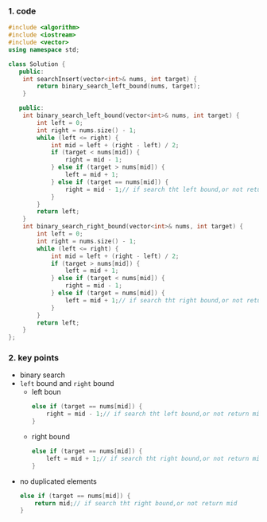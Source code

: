 ### 1. code
```c++
#include <algorithm>
#include <iostream>
#include <vector>
using namespace std;

class Solution {
   public:
    int searchInsert(vector<int>& nums, int target) {
        return binary_search_left_bound(nums, target);
    }

   public:
    int binary_search_left_bound(vector<int>& nums, int target) {
        int left = 0;
        int right = nums.size() - 1;
        while (left <= right) {
            int mid = left + (right - left) / 2;
            if (target < nums[mid]) {
                right = mid - 1;
            } else if (target > nums[mid]) {
                left = mid + 1;
            } else if (target == nums[mid]) {
                right = mid - 1;// if search tht left bound,or not return mid
            }
        }
        return left;
    }
    int binary_search_right_bound(vector<int>& nums, int target) {
        int left = 0;
        int right = nums.size() - 1;
        while (left <= right) {
            int mid = left + (right - left) / 2;
            if (target > nums[mid]) {
                left = mid + 1;
            } else if (target < nums[mid]) {
                right = mid - 1;
            } else if (target = nums[mid]) {
                left = mid + 1;// if search tht right bound,or not return mid
            }
        }
        return left;
    }
};
```
### 2. key points
* binary search
* `left` bound and `right` bound
  * left boun
    ```c++
    else if (target == nums[mid]) {
        right = mid - 1;// if search tht left bound,or not return mid
    }
  * right bound
    ```c++
    else if (target == nums[mid]) {
        left = mid + 1;// if search tht right bound,or not return mid
    }
* no duplicated elements
    ```c++
    else if (target == nums[mid]) {
        return mid;// if search tht right bound,or not return mid
    }
    ```